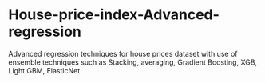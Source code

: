 # House-price-index-Advanced-regression
Advanced regression techniques for house prices dataset with use of ensemble techniques such as Stacking, averaging, Gradient Boosting, XGB, Light GBM, ElasticNet.
